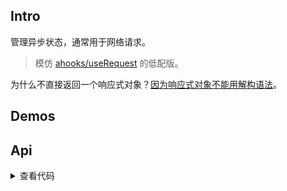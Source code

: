 ## Intro

管理异步状态，通常用于网络请求。

> 模仿 [ahooks/useRequest](https://ahooks.js.org/zh-CN/hooks/async/#userequest) 的低配版。

为什么不直接返回一个响应式对象？[因为响应式对象不能用解构语法](https://v3.cn.vuejs.org/guide/reactivity-fundamentals.html#%E5%93%8D%E5%BA%94%E5%BC%8F%E7%8A%B6%E6%80%81%E8%A7%A3%E6%9E%84)。

## Demos

<demo src="./demo/demo1.vue" />

<demo src="./demo/demo2.vue" title="手动执行 + 错误提示" />

<demo src="./demo/demo3.vue" file="./demo/error2String.ts" title="轮询" />

<demo src="./demo/demo11.vue" file="./demo/error2String.ts" title="屏幕聚焦重新请求" />

<demo src="./demo/demo9.vue" title="超时" />

<demo src="./demo/demo10.vue" title="手动停止" />

<demo src="./demo/demo8.vue" file="./demo/error2String.ts" title="自动重试" />

<demo src="./demo/demo4.vue" title="防止 loading 闪烁" />

<demo src="./demo/demo5.vue" file="./demo/error2String.ts" title="防抖" />

<demo src="./demo/demo6.vue" file="./demo/error2String.ts" title="对结果防抖" />

<demo src="./demo/demo7.vue" file="./demo/error2String.ts" title="节流" />

## Api

<details>
  <summary>查看代码</summary>

<<< es/use-async-state/index.d.ts

</details>
